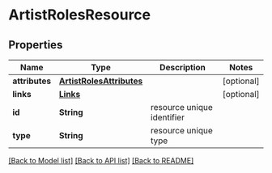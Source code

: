 # ArtistRolesResource

## Properties
Name | Type | Description | Notes
------------ | ------------- | ------------- | -------------
**attributes** | [**ArtistRolesAttributes**](ArtistRolesAttributes.md) |  | [optional] 
**links** | [**Links**](Links.md) |  | [optional] 
**id** | **String** | resource unique identifier | 
**type** | **String** | resource unique type | 

[[Back to Model list]](../README.md#documentation-for-models) [[Back to API list]](../README.md#documentation-for-api-endpoints) [[Back to README]](../README.md)


